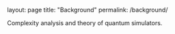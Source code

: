 layout: page
title: "Background"
permalink: /background/

Complexity analysis and theory of quantum simulators.